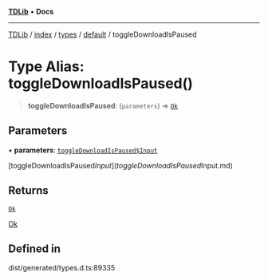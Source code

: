 [**TDLib**](../../../../../../README.md) • **Docs**

***

[TDLib](../../../../../../modules.md) / [index](../../../../../README.md) / [types](../../../README.md) / [default](../README.md) / toggleDownloadIsPaused

# Type Alias: toggleDownloadIsPaused()

> **toggleDownloadIsPaused**: (`parameters`) => [`Ok`](Ok.md)

## Parameters

• **parameters**: [`toggleDownloadIsPaused$Input`](toggleDownloadIsPaused$Input.md)

[toggleDownloadIsPaused$Input](toggleDownloadIsPaused$Input.md)

## Returns

[`Ok`](Ok.md)

[Ok](Ok.md)

## Defined in

dist/generated/types.d.ts:89335
